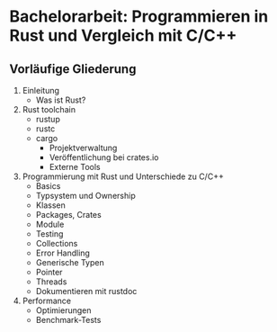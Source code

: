 # Bachelorarbeit: Programmieren in Rust und Vergleich mit C/C++

## Vorläufige Gliederung
1. Einleitung
    - Was ist Rust?
2. Rust toolchain
    - rustup
    - rustc
    - cargo
        - Projektverwaltung
        - Veröffentlichung bei crates.io
        - Externe Tools
3. Programmierung mit Rust und Unterschiede zu C/C++
    - Basics
    - Typsystem und Ownership
    - Klassen
    - Packages, Crates
    - Module
    - Testing
    - Collections
    - Error Handling
    - Generische Typen
    - Pointer
    - Threads
    - Dokumentieren mit rustdoc
4. Performance
    - Optimierungen
    - Benchmark-Tests
